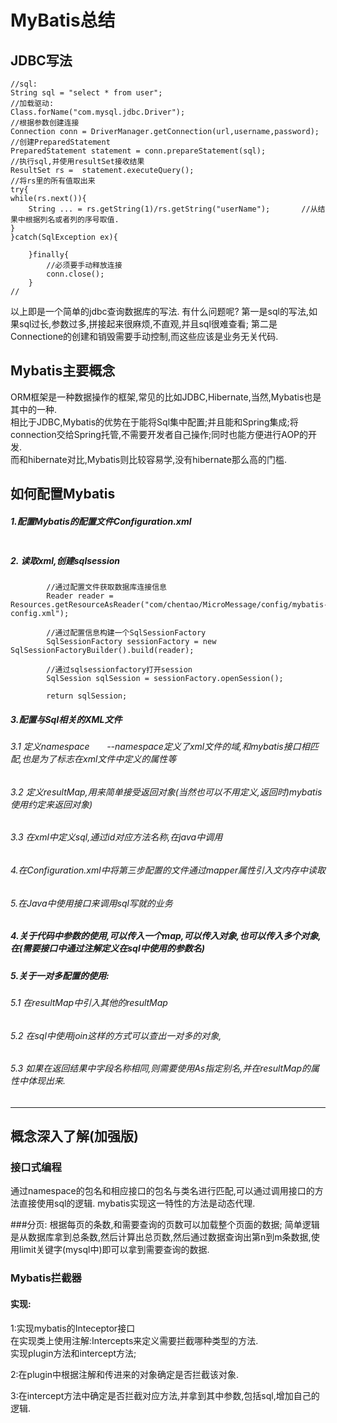 # MyBatis总结
## JDBC写法
```
//sql:
String sql = "select * from user";
//加载驱动:
Class.forName("com.mysql.jdbc.Driver");
//根据参数创建连接
Connection conn = DriverManager.getConnection(url,username,password);
//创建PreparedStatement
PreparedStatement statement = conn.prepareStatement(sql);
//执行sql,并使用resultSet接收结果
ResultSet rs =  statement.executeQuery();
//将rs里的所有值取出来
try{
while(rs.next()){
    String ... = rs.getString(1)/rs.getString("userName");       //从结果中根据列名或者列的序号取值.
}
}catch(SqlException ex){

    }finally{
        //必须要手动释放连接
        conn.close();
    }
//

```
以上即是一个简单的jdbc查询数据库的写法.
有什么问题呢?
第一是sql的写法,如果sql过长,参数过多,拼接起来很麻烦,不直观,并且sql很难查看;
第二是Connectione的创建和销毁需要手动控制,而这些应该是业务无关代码.


## Mybatis主要概念
ORM框架是一种数据操作的框架,常见的比如JDBC,Hibernate,当然,Mybatis也是其中的一种.  
相比于JDBC,Mybatis的优势在于能将Sql集中配置;并且能和Spring集成;将connection交给Spring托管,不需要开发者自己操作;同时也能方便进行AOP的开发.  
而和hibernate对比,Mybatis则比较容易学,没有hibernate那么高的门槛.

## 如何配置Mybatis
##### 1.配置Mybatis的配置文件Configuration.xml
```

```

##### 2. 读取xml,创建sqlsession 
```
        //通过配置文件获取数据库连接信息
        Reader reader = Resources.getResourceAsReader("com/chentao/MicroMessage/config/mybatis-config.xml");
        
        //通过配置信息构建一个SqlSessionFactory
        SqlSessionFactory sessionFactory = new SqlSessionFactoryBuilder().build(reader);
        
        //通过sqlsessionfactory打开session
        SqlSession sqlSession = sessionFactory.openSession();
        
        return sqlSession;
```

#####  3.配置与Sql相关的XML文件
######  3.1  定义namespace    &nbsp;&nbsp;&nbsp;&nbsp;&nbsp;  --namespace定义了xml文件的域,和mybatis接口相匹配,也是为了标志在xml文件中定义的属性等
######  3.2  定义resultMap,用来简单接受返回对象(当然也可以不用定义,返回时)mybatis使用约定来返回对象)
######  3.3  在xml中定义sql,通过id对应方法名称,在java中调用

######  4.在Configuration.xml中将第三步配置的文件通过mapper属性引入文内存中读取
######   5.在Java中使用接口来调用sql写就的业务

#####  4.关于代码中参数的使用,可以传入一个map,可以传入对象,也可以传入多个对象,在(需要接口中通过注解定义在sql中使用的参数名)

#####  5.关于一对多配置的使用:
###### 5.1 在resultMap中引入其他的resultMap
###### 5.2 在sql中使用join这样的方式可以查出一对多的对象,
###### 5.3 如果在返回结果中字段名称相同,则需要使用As指定别名,并在resultMap的属性中体现出来. 
***

## 概念深入了解(加强版)
### 接口式编程
通过namespace的包名和相应接口的包名与类名进行匹配,可以通过调用接口的方法直接使用sql的逻辑.
mybatis实现这一特性的方法是动态代理.

###分页:
根据每页的条数,和需要查询的页数可以加载整个页面的数据;
简单逻辑是从数据库拿到总条数,然后计算出总页数,然后通过数据查询出第n到m条数据,使用limit关键字(mysql中)即可以拿到需要查询的数据.


### Mybatis拦截器
#### 实现:
1:实现mybatis的Inteceptor接口  
在实现类上使用注解:Intercepts来定义需要拦截哪种类型的方法.  
实现plugin方法和intercept方法;  

2:在plugin中根据注解和传进来的对象确定是否拦截该对象.

3:在intercept方法中确定是否拦截对应方法,并拿到其中参数,包括sql,增加自己的逻辑.



